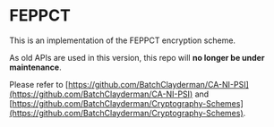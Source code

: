 # FEPPCT

This is an implementation of the FEPPCT encryption scheme. 

As old APIs are used in this version, this repo will **no longer be under maintenance**. 

Please refer to [https://github.com/BatchClayderman/CA-NI-PSI](https://github.com/BatchClayderman/CA-NI-PSI) and [https://github.com/BatchClayderman/Cryptography-Schemes](https://github.com/BatchClayderman/Cryptography-Schemes). 
